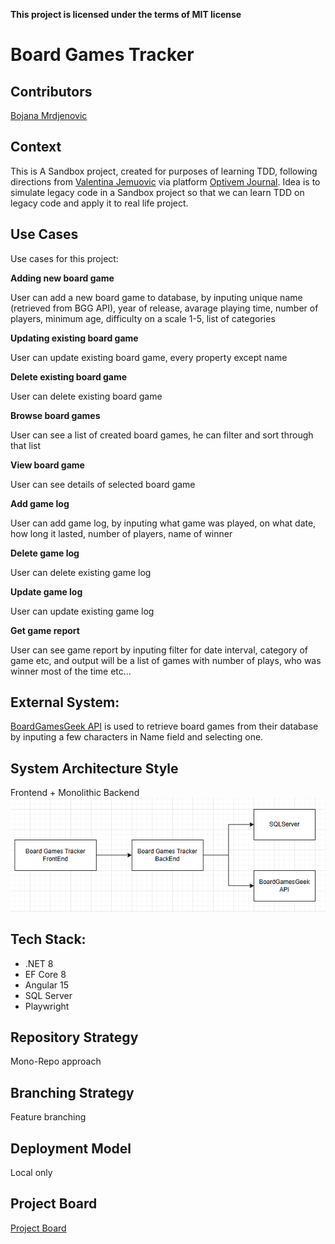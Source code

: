 **This project is licensed under the terms of MIT license**

# Board Games Tracker

## Contributors
[Bojana Mrdjenovic](https://github.com/BojanaSil)

## Context
This is A Sandbox project, created for purposes of learning TDD, following directions from [Valentina Jemuovic](https://www.linkedin.com/in/valentinajemuovic) via platform [Optivem Journal](https://journal.optivem.com/). Idea is to simulate legacy code in a Sandbox project so that we can learn TDD on legacy code and apply it to real life project.

## Use Cases
Use cases for this project:

**Adding new board game**

  User can add a new board game to database, by inputing unique name (retrieved from BGG API), year of release, avarage playing time, number of players, minimum age, difficulty on a scale 1-5, list of categories
  
**Updating existing board game**

   User can update existing board game, every property except name 
   
**Delete existing board game**

   User can delete existing board game
   
**Browse board games**

   User can see a list of created board games, he can filter and sort through that list
   
**View board game**

   User can see details of selected board game

**Add game log**

   User can add game log, by inputing what game was played, on what date, how long it lasted, number of players, name of winner
   
**Delete game log**

   User can delete existing game log
   
**Update game log**

   User can update existing game log

**Get game report**

   User can see game report by inputing filter for date interval, category of game etc, and output will be a list of games with number of plays, who was winner most of the time etc...


## External System:
  [BoardGamesGeek API](https://boardgamegeek.com) is used to retrieve board games from their database by inputing a few characters in Name field and selecting one.

## System Architecture Style
  Frontend + Monolithic Backend
  ![Architecture diagram](/boardGamesTracker-diagram.png)

## Tech Stack:
- .NET 8
- EF Core 8
- Angular 15
- SQL Server
- Playwright

## Repository Strategy 
  Mono-Repo approach

## Branching Strategy
  Feature branching

## Deployment Model 
  Local only

## Project Board
[Project Board](https://github.com/users/BojanaSil/projects/1)

